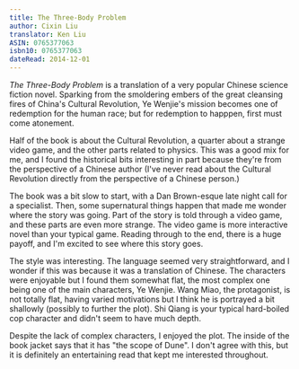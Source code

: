 ```yaml
---
title: The Three-Body Problem
author: Cixin Liu
translator: Ken Liu
ASIN: 0765377063
isbn10: 0765377063
dateRead: 2014-12-01
---
```


*The Three-Body Problem* is a translation of a very popular Chinese science
fiction novel. Sparking from the smoldering embers of the great cleansing fires of China's 
Cultural Revolution, Ye Wenjie's mission becomes one of redemption for the 
human race; but for redemption to happpen, first must come atonement.

Half of the book is about the Cultural Revolution, a quarter about a strange
video game, and the other parts related to physics. This was a good mix for
me, and I found the historical bits interesting in part because they're from
the perspective of a Chinese author (I've never read about the Cultural Revolution
directly from the perspective of a Chinese person.) 

The book was a bit slow to start, with a Dan Brown-esque late night call for a
specialist. Then, some supernatural things happen that made me wonder where the
story was going. Part of the story is told through a video game, and these parts
are even more strange. The video game is more interactive novel than your typical
game. Reading through to the end, there is a huge payoff, and I'm excited to see
where this story goes.

The style was interesting. The language seemed very straightforward, and I wonder if
this was because it was a translation of Chinese. The characters were enjoyable but I
found them somewhat flat, the most complex one being one of the main characters,
Ye Wenjie. Wang Miao, the protagonist, is not totally flat, having varied motivations
but I think he is portrayed a bit shallowly (possibly to further the plot). Shi Qiang
is your typical hard-boiled cop character and didn't seem to have much depth.

Despite the lack of complex characters, I enjoyed the plot. The inside of the book
jacket says that it has "the scope of Dune". I don't agree with this, but it is
definitely an entertaining read that kept me interested throughout.
